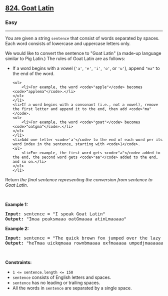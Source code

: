 <h2><a href="https://leetcode.com/problems/goat-latin/">824. Goat Latin</a></h2><h3>Easy</h3><hr><div><p>You are given a string <code>sentence</code> that consist of words separated by spaces. Each word consists of lowercase and uppercase letters only.</p>

<p>We would like to convert the sentence to "Goat Latin" (a made-up language similar to Pig Latin.) The rules of Goat Latin are as follows:</p>

<ul>
	<li>If a word begins with a vowel (<code>'a'</code>, <code>'e'</code>, <code>'i'</code>, <code>'o'</code>, or <code>'u'</code>), append <code>"ma"</code> to the end of the word.

	<ul>
		<li>For example, the word <code>"apple"</code> becomes <code>"applema"</code>.</li>
	</ul>
	</li>
	<li>If a word begins with a consonant (i.e., not a vowel), remove the first letter and append it to the end, then add <code>"ma"</code>.
	<ul>
		<li>For example, the word <code>"goat"</code> becomes <code>"oatgma"</code>.</li>
	</ul>
	</li>
	<li>Add one letter <code>'a'</code> to the end of each word per its word index in the sentence, starting with <code>1</code>.
	<ul>
		<li>For example, the first word gets <code>"a"</code> added to the end, the second word gets <code>"aa"</code> added to the end, and so on.</li>
	</ul>
	</li>
</ul>

<p>Return<em> the final sentence representing the conversion from sentence to Goat Latin</em>.</p>

<p>&nbsp;</p>
<p><strong class="example">Example 1:</strong></p>
<pre style="position: relative;"><strong>Input:</strong> sentence = "I speak Goat Latin"
<strong>Output:</strong> "Imaa peaksmaaa oatGmaaaa atinLmaaaaa"
<div class="open_grepper_editor" title="Edit &amp; Save To Grepper"></div></pre><p><strong class="example">Example 2:</strong></p>
<pre style="position: relative;"><strong>Input:</strong> sentence = "The quick brown fox jumped over the lazy dog"
<strong>Output:</strong> "heTmaa uickqmaaa rownbmaaaa oxfmaaaaa umpedjmaaaaaa overmaaaaaaa hetmaaaaaaaa azylmaaaaaaaaa ogdmaaaaaaaaaa"
<div class="open_grepper_editor" title="Edit &amp; Save To Grepper"></div></pre>
<p>&nbsp;</p>
<p><strong>Constraints:</strong></p>

<ul>
	<li><code>1 &lt;= sentence.length &lt;= 150</code></li>
	<li><code>sentence</code> consists of English letters and spaces.</li>
	<li><code>sentence</code> has no leading or trailing spaces.</li>
	<li>All the words in <code>sentence</code> are separated by a single space.</li>
</ul>
</div>